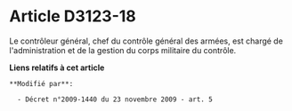 # Article D3123-18

Le contrôleur général, chef du contrôle général des armées, est chargé de l'administration et de la gestion du corps
militaire du contrôle.

**Liens relatifs à cet article**

	**Modifié par**:

	  - Décret n°2009-1440 du 23 novembre 2009 - art. 5
